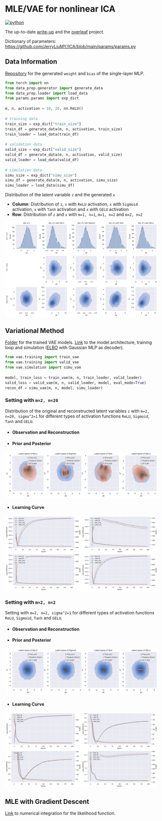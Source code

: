 # MLE/VAE for nonlinear ICA
<p>
    <a href="https://www.python.org/">
    <img src="https://img.shields.io/badge/python-v3-brightgreen.svg" alt="python"></a> &nbsp;
</p>

The up-to-date <a href="./__resources__/ICA/main.pdf" target="_blank">write-up</a> and the <a href="https://www.overleaf.com/project/62e45e862465cfc8d3bc6aed" target="_blank">overleaf</a> project.

Dictionary of parameters: https://github.com/JerryLiuMY/ICA/blob/main/params/params.py

## Data Information
<a href="https://drive.google.com/drive/folders/1OnsuFWZwtcZhROKImRHxXBBkdrAlD5Ti?usp=sharing" target="_blank">Repository</a> for the generated `weight` and `bias` of the single-layer MLP.


```python
from torch import nn
from data_prep.generator import generate_data
from data_prep.loader import load_data
from params.params import exp_dict

m, n, activation = 10, 20, nn.ReLU()

# training data
train_size = exp_dict["train_size"]
train_df = generate_data(m, n, activation, train_size)
train_loader = load_data(train_df)

# validation data
valid_size = exp_dict["valid_size"]
valid_df = generate_data(m, n, activation, valid_size)
valid_loader = load_data(valid_df)

# simulation data
simu_size = exp_dict["simu_size"]
simu_df = generate_data(m, n, activation, simu_size)
simu_loader = load_data(simu_df)
```

Distribution of the latent variable `z` and the generated `x`
- **Column**: Distribution of `z`, `x` with `ReLU` activation, `x` with `Sigmoid` activation, `x` with `Tanh` activation and `x` with `GELU` activation
- **Row**: Distribution of `z` and `x` with `m=1, n=1`, `m=1, n=2` and `m=2, n=2`

![alt text](./__resources__/data_dist.jpg?raw=true "Title")

## Variational Method
<a href="https://drive.google.com/drive/folders/1OpN3lfy2Eew5eH-7AY1A6-2v6GMcxcq1?usp=sharing" target="_blank">Folder</a> for the trained VAE models. <a href="./vae">Link</a> to the model architecture, training loop and simulation (<a href="https://github.com/JerryLiuMY/ICA/blob/8adb6fcbe68ba727bb4856913fe99bbad84640f7/vae/vae.py#L92">ELBO</a> with Gaussian MLP as decoder).

```python
from vae.training import train_vae
from vae.training import valid_vae
from vae.simulation import simu_vae

model, train_loss = train_vae(m, n, train_loader, valid_loader)
valid_loss = valid_vae(m, n, valid_loader, model, eval_mode=True)
recon_df = simu_vae(m, n, model, simu_loader)
```

### Setting with `m=2, n=20`
Distribution of the original and reconstructed latent variables `z` with `m=2, n=20, sigma^2=1` for different types of activation functions `ReLU`, `Sigmoid`, `Tanh` and `GELU`.

- #### Observation and Reconstruction

- #### Prior and Posterior
![alt text](./__resources__/latent_m2_n20.jpg?raw=true "Title")

- #### Learning Curve
![alt text](./__resources__/callback_m2_n20.jpg?raw=true "Title")

### Setting with `m=2, n=2`
Setting with `m=2, n=2, sigma^2=1` for different types of activation functions `ReLU`, `Sigmoid`, `Tanh` and `GELU`.

- #### Observation and Reconstruction

- #### Prior and Posterior
![alt text](./__resources__/latent_m2_n2.jpg?raw=true "Title")

- #### Learning Curve
![alt text](./__resources__/callback_m2_n2.jpg?raw=true "Title")


## MLE with Gradient Descent
<a href="./funcs/likelihood.py">Link</a> to numerical integration for the likelihood function. 
